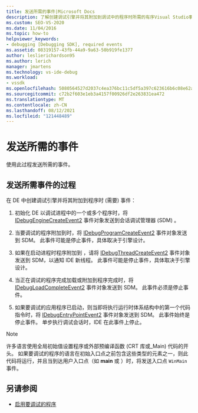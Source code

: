 ```yaml
---
title: 发送所需的事件|Microsoft Docs
description: 了解创建调试引擎并将其附加到调试中的程序时所需的有序Visual Studio事件。
ms.custom: SEO-VS-2020
ms.date: 11/04/2016
ms.topic: how-to
helpviewer_keywords:
- debugging [Debugging SDK], required events
ms.assetid: 08319157-43fb-44a9-9a63-50b919fe1377
author: leslierichardson95
ms.author: lerich
manager: jmartens
ms.technology: vs-ide-debug
ms.workload:
- vssdk
ms.openlocfilehash: 5080564527d2037c4ea376bc11c5df5a397c623616b6c08e62ab79e684256548
ms.sourcegitcommit: c72b2f603e1eb3a4157f00926df2e263831ea472
ms.translationtype: MT
ms.contentlocale: zh-CN
ms.lasthandoff: 08/12/2021
ms.locfileid: "121448489"
---
```

# <a name="send-the-required-events"></a>发送所需的事件
使用此过程发送所需的事件。

## <a name="process-for-sending-required-events"></a>发送所需事件的过程
 在 DE 中创建调试引擎并将其附加到程序时 (需要) 事件：

1. 初始化 DE 以调试进程中的一个或多个程序时，将 [IDebugEngineCreateEvent2](../../extensibility/debugger/reference/idebugenginecreateevent2.md) 事件对象发送到会话调试管理器 (SDM) 。

2. 当要调试的程序附加到时，将 [IDebugProgramCreateEvent2](../../extensibility/debugger/reference/idebugprogramcreateevent2.md) 事件对象发送到 SDM。 此事件可能是停止事件，具体取决于引擎设计。

3. 如果在启动进程时程序附加到 ，请将 [IDebugThreadCreateEvent2](../../extensibility/debugger/reference/idebugthreadcreateevent2.md) 事件对象发送到 SDM，以通知 IDE 新线程。 此事件可能是停止事件，具体取决于引擎设计。

4. 当正在调试的程序完成加载或附加到程序完成时，将 [IDebugLoadCompleteEvent2](../../extensibility/debugger/reference/idebugloadcompleteevent2.md) 事件对象发送到 SDM。 此事件必须是停止事件。

5. 如果要调试的应用程序已启动，则当即将执行运行时体系结构中的第一个代码指令时，将 [IDebugEntryPointEvent2](../../extensibility/debugger/reference/idebugentrypointevent2.md) 事件对象发送到 SDM。 此事件始终是停止事件。 单步执行调试会话时，IDE 在此事件上停止。

> [!NOTE]
> 许多语言使用全局初始值设置程序或外部预编译函数 (CRT 库或_Main) 代码的开头。 如果要调试的程序的语言在初始入口点之前包含这些类型的元素之一，则此代码将运行，并且当到达用户入口点（如 **main** 或 ）时，将发送入口点 `WinMain` 事件。

## <a name="see-also"></a>另请参阅
- [启用要调试的程序](../../extensibility/debugger/enabling-a-program-to-be-debugged.md)
